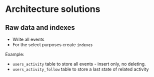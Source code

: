 # Architecture solutions

## Raw data and indexes

* Write all events
* For the select purposes create `indexes`

Example:
* `users_activity` table to store all events - insert only, no deleting.
* `users_activity_follow` table to store a last state of related activity
